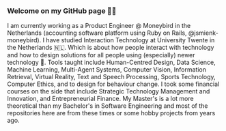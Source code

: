 ### Welcome on my GitHub page 👋🏼

I am currently working as a Product Engineer @ Moneybird in the Netherlands (accounting software platform using Ruby on Rails, @jsmienk-moneybird). I have studied Interaction Technology at University Twente in the Netherlands 🇳🇱. Which is about how people interact with technology and how to design solutions for all people using (especially) newer technology 🤖. Tools taught include Human-Centred Design, Data Science, Machine Learning, Multi-Agent Systems, Computer Vision, Information Retrieval, Virtual Reality, Text and Speech Processing, Sports Technology, Computer Ethics, and to design for behaviour change. I took some financial courses on the side that include Strategic Technology Management and Innovation, and Entrepreneurial Finance. My Master's is a lot more theoretical than my Bachelor's in Software Engineering and most of the repositories here are from these times or some hobby projects from years ago.

<!--
- 🔭 I’m currently working on ...
- 🌱 I’m currently learning ...
- 👯 I’m looking to collaborate on ...
- 🤔 I’m looking for help with ...
- 💬 Ask me about ...
- 📫 How to reach me: ...
- 😄 Pronouns: ...
-->
